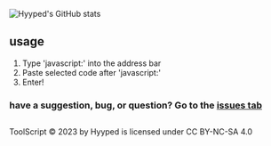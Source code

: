 ![Hyyped's GitHub stats](https://github-readme-stats.vercel.app/api?username=Hyyped&show_icons=true&theme=radical)

## usage
1. Type 'javascript:' into the address bar
2. Paste selected code after 'javascript:'
3. Enter!

### have a suggestion, bug, or question? Go to the [issues tab](https://github.com/Hyyped/toolscript/issues)
##

ToolScript © 2023 by Hyyped is licensed under CC BY-NC-SA 4.0 
